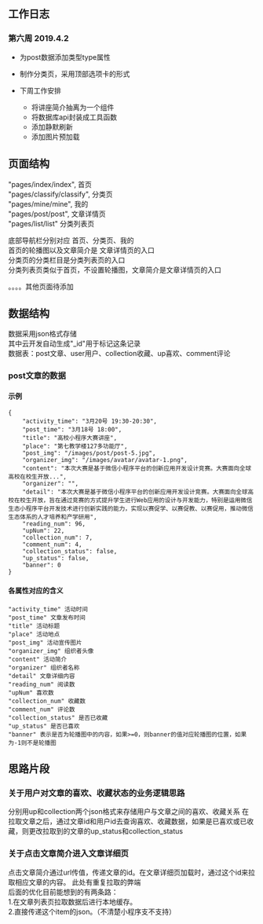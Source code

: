 ## 工作日志
### 第六周 2019.4.2
- 为post数据添加类型type属性
- 制作分类页，采用顶部选项卡的形式

- 下周工作安排
    + 将讲座简介抽离为一个组件
    + 将数据库api封装成工具函数
    + 添加静默刷新
    + 添加图片预加载



## 页面结构
  "pages/index/index",        首页      
  "pages/classify/classify",  分类页      
  "pages/mine/mine",          我的      
  "pages/post/post",          文章详情页      
  "pages/list/list"           分类列表页      

  底部导航栏分别对应 首页、分类页、我的     
  首页的轮播图以及文章简介是 文章详情页的入口     
  分类页的分类栏目是分类列表页的入口      
  分类列表页类似于首页，不设置轮播图，文章简介是文章详情页的入口      

  。。。。其他页面待添加      

## 数据结构
数据采用json格式存储          
其中云开发自动生成"_id"用于标记这条记录         
数据表：post文章、user用户、collection收藏、up喜欢、comment评论       

### post文章的数据
#### 示例
    {
        "activity_time": "3月20号 19:30-20:30",
        "post_time": "3月18号 18:00",
        "title": "高校小程序大赛讲座",
        "place": "第七教学楼127多功能厅",
        "post_img": "/images/post/post-5.jpg",
        "organizer_img": "/images/avatar/avatar-1.png",
        "content": "本次大赛是基于微信小程序平台的创新应用开发设计竞赛。大赛面向全球高校在校生开放...",
        "organizer": "",
        "detail": "本次大赛是基于微信小程序平台的创新应用开发设计竞赛。大赛面向全球高校在校生开放，旨在通过竞赛的方式提升学生进行Web应用的设计与开发能力，特别是运用微信生态小程序平台开发技术进行创新实践的能力，实现以赛促学、以赛促教、以赛促用，推动微信生态体系的人才培养和产学研用",
        "reading_num": 96,
        "upNum": 22,
        "collection_num": 7,
        "comment_num": 4,
        "collection_status": false,
        "up_status": false,
        "banner": 0
    }
#### 各属性对应的含义
    "activity_time" 活动时间
    "post_time" 文章发布时间
    "title" 活动标题
    "place" 活动地点
    "post_img" 活动宣传图片
    "organizer_img" 组织者头像 
    "content" 活动简介
    "organizer" 组织者名称
    "detail" 文章详细内容
    "reading_num" 阅读数
    "upNum" 喜欢数
    "collection_num" 收藏数
    "comment_num" 评论数
    "collection_status" 是否已收藏
    "up_status" 是否已喜欢
    "banner" 表示是否为轮播图中的内容，如果>=0，则banner的值对应轮播图的位置，如果为-1则不是轮播图


## 思路片段
### 关于用户对文章的喜欢、收藏状态的业务逻辑思路
分别用up和collection两个json格式来存储用户与文章之间的喜欢、收藏关系
在拉取文章之后，通过文章id和用户id去查询喜欢、收藏数据，如果是已喜欢或已收藏，则更改拉取到的文章的up_status和collection_status

### 关于点击文章简介进入文章详细页
点击文章简介通过url传值，传递文章的id。在文章详细页加载时，通过这个id来拉取相应文章的内容。
此处有重复拉取的弊端      
后面的优化目前能想到的有两条路：      
1.在文章列表页拉取数据后进行本地缓存。      
2.直接传递这个item的json。（不清楚小程序支不支持）    



